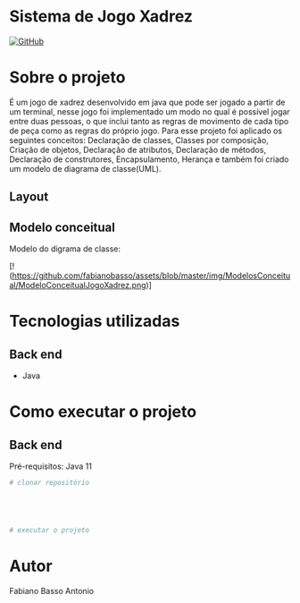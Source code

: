 # Sistema de Jogo  Xadrez
[![GitHub](https://img.shields.io/github/license/fabianobasso/Jogo_De_Xadrez)](https://github.com/fabianobasso/Jogo_De_Xadrez/blob/master/LICENSE) 

# Sobre o projeto
É um jogo de xadrez desenvolvido em java que pode ser jogado a partir de um terminal, nesse jogo foi implementado um modo no qual é possível jogar entre duas
pessoas, o que inclui tanto as regras de movimento de cada tipo de peça como as regras do próprio jogo.
Para esse projeto foi aplicado os seguintes conceitos: Declaração de classes, Classes por composição, Criação de objetos, Declaração de atributos, Declaração
de métodos, Declaração de construtores, Encapsulamento, Herança e também foi criado um modelo de diagrama de classe(UML).


## Layout 

## Modelo conceitual
Modelo do digrama de classe:

[!(https://github.com/fabianobasso/assets/blob/master/img/ModelosConceitual/ModeloConceitualJogoXadrez.png)]


# Tecnologias utilizadas

## Back end
- Java


# Como executar o projeto

## Back end
Pré-requisitos: Java 11

```bash
# clonar repositório





# executar o projeto

```

# Autor

Fabiano Basso Antonio

